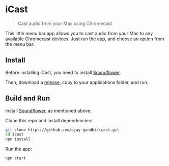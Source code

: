 # iCast

> Cast audio from your Mac using Chromecast

This little menu bar app allows you to cast audio from your Mac to any available
Chromecast devices. Just run the app, and choose an option from the menu bar.

## Install

Before installing iCast, you need to install
[Soundflower](https://github.com/mattingalls/Soundflower).

Then, download a [release](https://github.com/ajay-gandhi/icast/releases), copy
to your applications folder, and run.

## Build and Run

Install [Soundflower](https://github.com/mattingalls/Soundflower), as mentioned
above.

Clone this repo and install dependencies:

```bash
git clone https://github.com/ajay-gandhi/icast.git
cd icast
npm install
```

Run the app:

```bash
npm start
```
